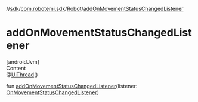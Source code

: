 //[sdk](../../../index.md)/[com.robotemi.sdk](../index.md)/[Robot](index.md)/[addOnMovementStatusChangedListener](add-on-movement-status-changed-listener.md)



# addOnMovementStatusChangedListener  
[androidJvm]  
Content  
@[UiThread](https://developer.android.com/reference/kotlin/androidx/annotation/UiThread.html)()  
  
fun [addOnMovementStatusChangedListener](add-on-movement-status-changed-listener.md)(listener: [OnMovementStatusChangedListener](../../com.robotemi.sdk.listeners/-on-movement-status-changed-listener/index.md))  



